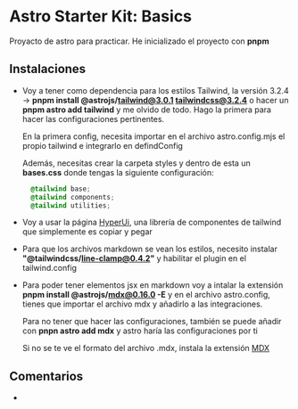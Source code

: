 # Astro Starter Kit: Basics

Proyacto de astro para practicar. He inicializado el proyecto con **pnpm**

## Instalaciones

- Voy a tener como dependencia para los estilos Tailwind, la versión 3.2.4 -> **pnpm install @astrojs/tailwind@3.0.1 tailwindcss@3.2.4** o hacer un **pnpm astro add tailwind** y me olvido de todo. Hago la primera para hacer las configuraciones pertinentes.

  En la primera config, necesita importar en el archivo astro.config.mjs el propio tailwind e integrarlo en defindConfig

  Además, necesitas crear la carpeta styles y dentro de esta un **bases.css** donde tengas la siguiente configuración:

  ```css
    @tailwind base;
    @tailwind components;
    @tailwind utilities;
  ```

- Voy a usar la página [HyperUi](https://www.hyperui.dev), una librería de componentes de tailwind que simplemente es copiar y pegar

- Para que los archivos markdown se vean los estilos, necesito instalar **"@tailwindcss/line-clamp@0.4.2"** y habilitar el plugin en el tailwind.config

- Para poder tener elementos jsx en markdown voy a intalar la extensión **pnpm install @astrojs/mdx@0.16.0 -E** y en el archivo astro.config, tienes que importar el archivo mdx y añadirlo a las integraciones.

  Para no tener que hacer las configuraciones, también se puede añadir con **pnpn astro add mdx** y astro haría las configuraciones por ti

  Si no se te ve el formato del archivo .mdx, instala la extensión [MDX](https://marketplace.visualstudio.com/items?itemName=unifiedjs.vscode-mdx)

## Comentarios

-
